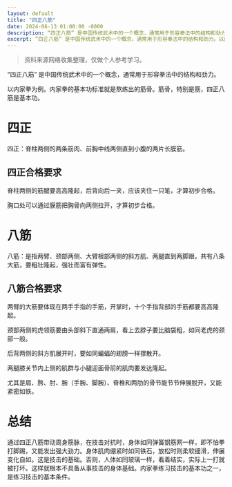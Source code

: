 ```yaml
---
layout: default
title: "四正八筋"
date: 2024-06-13 01:00:00 -0000
description: “四正八筋” 是中国传统武术中的一个概念，通常用于形容拳法中的结构和劲力。
excerpt: “四正八筋” 是中国传统武术中的一个概念，通常用于形容拳法中的结构和劲力。以内家拳为例。内家拳的基本功标准就是熬练出的筋骨。筋骨，特别是筋，四正八筋是基本功。
---
```

> 资料来源网络收集整理，仅做个人参考学习。

“四正八筋” 是中国传统武术中的一个概念，通常用于形容拳法中的结构和劲力。

以内家拳为例。内家拳的基本功标准就是熬练出的筋骨。筋骨，特别是筋，四正八筋是基本功。

# 四正

四正：脊柱两侧的两条筋肉、前胸中线两侧直到小腹的两片长膜筋。

## 四正合格要求 

脊柱两侧的筋腱要高高隆起，后背向后一夹，应该夹住一只笔，才算初步合格。

胸口处可以通过膜筋把胸骨向两侧拉开，才算初步合格。

# 八筋

八筋：是指两臂、颈部两侧、大臂根部两侧的斜方肌、两腿直到两脚跟，共有八条大筋，要粗壮隆起，强壮而富有弹性。

## 八筋合格要求 

两臂的大筋要体现在两手手指的手筋，开掌时，十个手指背部的手筋都要高高隆起。

颈部两侧的虎领筋要由头部斜下直通两肩，看上去脖子要比脑袋粗，如同老虎的颈部一般。

后背两侧的斜方肌展开时，要如同蝙蝠的翅膀一样撑散开。

两腿膝关节内上侧的肌群与小腿迎面骨前的肌肉要发达隆起。

尤其是肩、胯、肘、腕（手腕、脚腕）、脊椎和两肋的骨节能节节伸展脱开，又能紧密如铁。

# 总结
通过四正八筋带动周身筋脉，在技击对抗时，身体如同弹簧钢筋网一样，即不怕拳打脚踢，又能发出强大劲力。身体肌肉绷紧时如同铁石，放松时则柔软细滑，伸展变化自如。这是技击的基础。否则，人体如同玻璃一样，看着结实，实际上一打就被打坏。这样就根本不具备从事技击的身体基础。内家拳练习技击的基本功之一，是练习技击的基本条件。